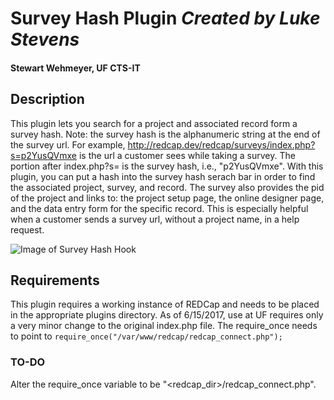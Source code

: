 # Survey Hash Plugin *Created by Luke Stevens*
#### Stewart Wehmeyer, UF CTS-IT

## Description

This plugin lets you search for a project and associated record form a survey hash. Note: the survey hash is the alphanumeric string at the end of the survey url. For example, http://redcap.dev/redcap/surveys/index.php?s=p2YusQVmxe is the url a customer sees while taking a survey. The portion after index.php?s= is the survey hash, i.e., "p2YusQVmxe". With this plugin, you can put a hash into the survey hash serach bar in order to find the associated project, survey, and record. The survey also provides the pid of the project and links to: the project setup page, the online designer page, and the data entry form for the specific record. This is especially helpful when a customer sends a survey url, without a project name, in a help request.

![Image of Survey Hash Hook](https://github.com/StewartUF/redcap_deployment/blob/develop/surveyhash/search_result_image.png)

## Requirements

This plugin requires a working instance of REDCap and needs to be placed in the appropriate plugins directory. As of 6/15/2017, use at UF requires only a very minor change to the original index.php file. The require_once needs to point to `require_once("/var/www/redcap/redcap_connect.php");`

### TO-DO

Alter the require_once variable to be "<redcap_dir>/redcap_connect.php".
